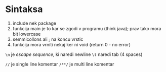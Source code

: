 # Sintaksa

1. include nek package
2. funkcija main je to kar se zgodi v programu (think java); prav tako mora bit lowercase
3. semmicollons ali ; na koncu vrstic
4. funkcija mora vrniti nekaj ker ni void (return 0 - no error)

`\n` je _escape sequence_, ki naredi newline
`\t` naredi tab (4 spaces)

`//` je single line komentar
`/**/` je multi line komentar
